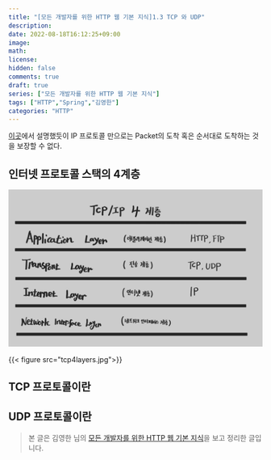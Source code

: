 ```yaml
---
title: "[모든 개발자를 위한 HTTP 웹 기본 지식]1.3 TCP 와 UDP"
description: 
date: 2022-08-18T16:12:25+09:00
image: 
math: 
license: 
hidden: false
comments: true
draft: true
series: ["모든 개발자를 위한 HTTP 웹 기본 지식"]
tags: ["HTTP","Spring","김영한"]
categories: "HTTP"
---
```


[이곳](https://chobobdev.github.io/p/%EB%AA%A8%EB%93%A0-%EA%B0%9C%EB%B0%9C%EC%9E%90%EB%A5%BC-%EC%9C%84%ED%95%9C-http-%EC%9B%B9-%EA%B8%B0%EB%B3%B8-%EC%A7%80%EC%8B%9D1.2%EC%9D%B8%ED%84%B0%EB%84%B7-%ED%94%84%EB%A1%9C%ED%86%A0%EC%BD%9Cip/)에서 설명했듯이 IP 프로토콜 만으로는 Packet의 도착 혹은 순서대로 도착하는 것을 보장할 수 없다.

## 인터넷 프로토콜 스택의 4계층

![](tcp4layer.jpg)

{{< figure src="tcp4layers.jpg">}}




## TCP 프로토콜이란

## UDP 프로토콜이란


> 본 글은 김영한 님의 [모든 개발자를 위한 HTTP 웹 기본 지식](https://www.inflearn.com/course/http-%EC%9B%B9-%EB%84%A4%ED%8A%B8%EC%9B%8C%ED%81%AC/dashboard)을 보고 정리한 글입니다.